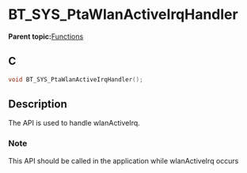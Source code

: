 # BT\_SYS\_PtaWlanActiveIrqHandler

**Parent topic:**[Functions](GUID-BCD34C15-EAC6-45F0-97B7-E2EBA942CFEE.md)

## C

```c
void BT_SYS_PtaWlanActiveIrqHandler();
```

## Description

The API is used to handle wlanActiveIrq.

### Note

This API should be called in the application while wlanActiveIrq occurs

